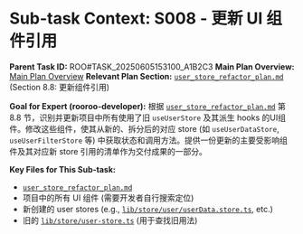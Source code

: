 # Sub-task Context: S008 - 更新 UI 组件引用

**Parent Task ID:** ROO#TASK_20250605153100_A1B2C3
**Main Plan Overview:** [Main Plan Overview](../../../plans/ROO#TASK_20250605153100_A1B2C3_plan_overview.md)
**Relevant Plan Section:** [`user_store_refactor_plan.md`](../../../../user_store_refactor_plan.md:232) (Section 8.8: 更新组件引用)

**Goal for Expert (rooroo-developer):**
根据 [`user_store_refactor_plan.md`](../../../../user_store_refactor_plan.md:232) 第 8.8 节，识别并更新项目中所有使用了旧 `useUserStore` 及其派生 hooks 的UI组件。修改这些组件，使其从新的、拆分后的对应 store (如 `useUserDataStore`, `useUserFilterStore` 等) 中获取状态和调用方法。提供一份更新的主要受影响组件及其对应新 store 引用的清单作为交付成果的一部分。

**Key Files for This Sub-task:**
*   [`user_store_refactor_plan.md`](../../../../user_store_refactor_plan.md)
*   项目中的所有 UI 组件 (需要开发者自行搜索定位)
*   新创建的 user stores (e.g., [`lib/store/user/userData.store.ts`](../../../../lib/store/user/userData.store.ts), etc.)
*   旧的 [`lib/store/user-store.ts`](../../../../lib/store/user-store.ts) (用于查找旧用法)